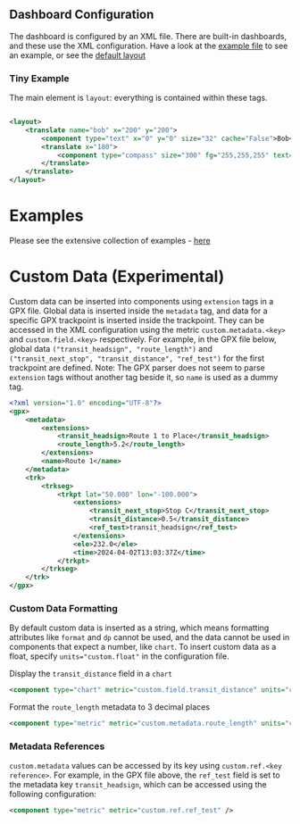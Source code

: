 ## Dashboard Configuration

The dashboard is configured by an XML file. There are built-in dashboards, and these use the XML configuration. Have a
look at the [example file](../../gopro_overlay/layouts/example.xml) to see an example, or see the
[default layout](../../gopro_overlay/layouts/default-1920x1080.xml)

### Tiny Example

The main element is `layout`: everything is contained within these tags.

```xml

<layout>
    <translate name="bob" x="200" y="200">
        <component type="text" x="0" y="0" size="32" cache="False">Bob</component>
        <translate x="180">
            <component type="compass" size="300" fg="255,255,255" text="0,255,255" textsize="32"/>
        </translate>
    </translate>
</layout>
```


# Examples

Please see the extensive collection of examples - [here](examples/README.md)

# Custom Data (Experimental)

Custom data can be inserted into components using `extension` tags in a GPX file. Global data is inserted inside the `metadata` tag, and data for a specific GPX trackpoint is inserted inside the trackpoint. They can be accessed in the XML configuration using the metric `custom.metadata.<key>` and `custom.field.<key>` respectively. For example, in the GPX file below, global data `("transit_headsign", "route_length")` and `("transit_next_stop", "transit_distance", "ref_test")` for the first trackpoint are defined.
Note: The GPX parser does not seem to parse `extension` tags without another tag beside it, so `name` is used as a dummy tag.

```xml
<?xml version="1.0" encoding="UTF-8"?>
<gpx>
	<metadata>
		<extensions>
			<transit_headsign>Route 1 to Place</transit_headsign>
			<route_length>5.2</route_length>
		</extensions>
		<name>Route 1</name>
	</metadata>
	<trk>
		<trkseg>
			<trkpt lat="50.000" lon="-100.000">
				<extensions>
					<transit_next_stop>Stop C</transit_next_stop>
					<transit_distance>0.5</transit_distance>
					<ref_test>transit_headsign</ref_test>
				</extensions>
				<ele>232.0</ele>
				<time>2024-04-02T13:03:37Z</time>
			</trkpt>
		</trkseg>
	</trk>
</gpx>
```

### Custom Data Formatting

By default custom data is inserted as a string, which means formatting attributes like `format` and `dp` cannot be used, and the data cannot be used in components that expect a number, like `chart`. To insert custom data as a float, specify `units="custom.float"` in the configuration file. 

Display the `transit_distance` field in a `chart`

```xml
<component type="chart" metric="custom.field.transit_distance" units="custom.float" />
```

Format the `route_length` metadata to 3 decimal places

```xml
<component type="metric" metric="custom.metadata.route_length" units="custom.float" dp="3" />
```

### Metadata References

`custom.metadata` values can be accessed by its key using `custom.ref.<key reference>`. For example, in the GPX file above, the `ref_test` field is set to the metadata key `transit_headsign`, which can be accessed using the following configuration:

```xml
<component type="metric" metric="custom.ref.ref_test" />
```